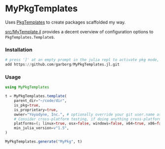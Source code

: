 # MyPkgTemplates

Uses [PkgTemplates](https://github.com/invenia/PkgTemplates.jl) to create packages scaffolded my way.

[src/MyTemplate.jl](src/MyTemplate.jl) provides a decent overview of configuration options to `PkgTemplates.Template`s.

### Installation

```julia
# press ']' at an empty prompt in the julia repl to activate pkg mode, then:
add https://github.com/garborg/MyPkgTemplates.jl.git
```

### Usage

```julia
using MyPkgTemplates

t = MyPkgTemplates.template(
    parent_dir="~/code/dir",
    is_pkg=true,
    is_proprietary=true,
    owner="Yoyodyne, Inc.", # optionally override your git user.name as owner
    # Consider cross-platform testing, if doing anything cross-platform that's succeptible to os quirks
    platforms=(; linux=true, osx=false, windows=false, x64=true, x86=false, arm64=false),
    min_julia_version=v"1.5",
)

MyPkgTemplates.generate("MyPkg", t)
```
